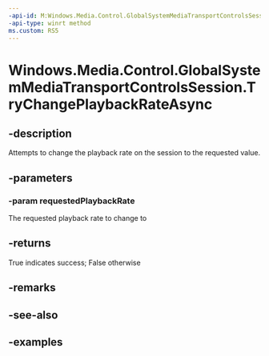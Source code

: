 ```yaml
---
-api-id: M:Windows.Media.Control.GlobalSystemMediaTransportControlsSession.TryChangePlaybackRateAsync(System.Double)
-api-type: winrt method
ms.custom: RS5
---
```


<!-- Method syntax.
public IAsyncOperation<bool> GlobalSystemMediaTransportControlsSession.TryChangePlaybackRateAsync(Double requestedPlaybackRate)
-->

# Windows.Media.Control.GlobalSystemMediaTransportControlsSession.TryChangePlaybackRateAsync

## -description
Attempts to change the playback rate on the session to the requested value.

## -parameters
### -param requestedPlaybackRate
The requested playback rate to change to

## -returns
True indicates success; False otherwise

## -remarks

## -see-also

## -examples

